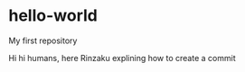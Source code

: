 hello-world
===========

My first repository

Hi hi humans, here Rinzaku explining how to create a commit 
